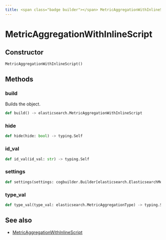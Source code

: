 ```yaml
---
title: <span class="badge builder"></span> MetricAggregationWithInlineScript
---
```

# <span class="badge builder"></span> MetricAggregationWithInlineScript

## Constructor

```python
MetricAggregationWithInlineScript()
```
## Methods

### <span class="badge object-method"></span> build

Builds the object.

```python
def build() -> elasticsearch.MetricAggregationWithInlineScript
```

### <span class="badge object-method"></span> hide

```python
def hide(hide: bool) -> typing.Self
```

### <span class="badge object-method"></span> id_val

```python
def id_val(id_val: str) -> typing.Self
```

### <span class="badge object-method"></span> settings

```python
def settings(settings: cogbuilder.Builder[elasticsearch.ElasticsearchMetricAggregationWithInlineScriptSettings]) -> typing.Self
```

### <span class="badge object-method"></span> type_val

```python
def type_val(type_val: elasticsearch.MetricAggregationType) -> typing.Self
```

## See also

 * <span class="badge object-type-class"></span> [MetricAggregationWithInlineScript](./object-MetricAggregationWithInlineScript.md)
